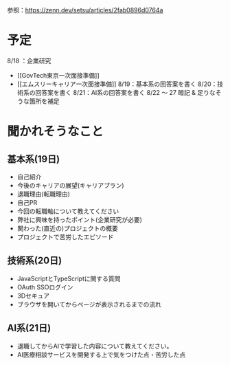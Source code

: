 参照：https://zenn.dev/setsu/articles/2fab0896d0764a
# 予定
8/18 ：企業研究
- [[GovTech東京一次面接準備]]
- [[エムスリーキャリア一次面接準備]]
8/19：基本系の回答案を書く
8/20：技術系の回答案を書く
8/21：AI系の回答案を書く
8/22 〜 27 暗記 & 足りなそうな箇所を補足

# 聞かれそうなこと

## 基本系(19日)
- 自己紹介
- 今後のキャリアの展望(キャリアプラン)
- 退職理由(転職理由)
- 自己PR
- 今回の転職軸について教えてください
- 弊社に興味を持ったポイント(企業研究が必要)
- 関わった(直近の)プロジェクトの概要
- プロジェクトで苦労したエピソード
## 技術系(20日)
- JavaScriptとTypeScriptに関する質問
- OAuth SSOログイン
- 3Dセキュア
- ブラウザを開いてからページが表示されるまでの流れ

## AI系(21日)
- 退職してからAIで学習した内容について教えてください。
- AI医療相談サービスを開発する上で気をつけた点・苦労した点

